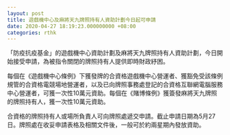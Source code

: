 ```yaml
---
layout: post
title: 遊戲機中心及麻將天九牌照持有人資助計劃今日起可申請
date: 2020-04-27 18:19:23.000000000 +08:00
categories: rthk
---
```


「防疫抗疫基金」的遊戲機中心資助計劃及麻將天九牌照持有人資助計劃，今日開始接受申請，為被指令關閉的牌照持有人提供即時財政紓困。

每個在《遊戲機中心條例》下獲發牌的合資格遊戲機中心營運者、獲豁免受該條例規管的合資格電競場地營運者，以及已向牌照事務處登記的合資格互聯網電腦服務中心營運者，可獲一次性10萬元資助。每個在《賭博條例》獲簽發麻將天九牌照的牌照持有人，獲一次性10萬元資助。

合資格的牌照持有人或場所負責人可向牌照處遞交申請。截止申請日期為5月27日。牌照處在收妥申請表格及相關文件後，一般可於約兩星期內發放資助。
